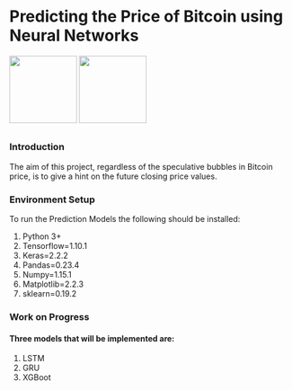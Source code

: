# Predicting the Price of Bitcoin using Neural Networks
<div float="left">
  <img src="https://www.tensorflow.org/images/tf_logo_transp.png" height="120" >
  <img src="https://s3.amazonaws.com/keras.io/img/keras-logo-2018-large-1200.png" height="120">
</div>
<div float="right">

</div>

## 

### Introduction
The aim of this project, regardless of the speculative bubbles in Bitcoin price, is to give a hint on the future closing price values. 


### Environment Setup
To run the Prediction Models the following should be installed:

1. Python 3+
2. Tensorflow=1.10.1
3. Keras=2.2.2
4. Pandas=0.23.4
5. Numpy=1.15.1
6. Matplotlib=2.2.3
7. sklearn=0.19.2

### Work on Progress
#### Three models that will be implemented are:
1. LSTM
2. GRU
3. XGBoot
